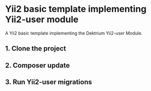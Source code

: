 Yii2 basic template implementing Yii2-user module
====================================================

A Yii2 basic template implementing the Dektrium Yii2-user Module.

## 1. Clone the project

## 2. Composer update

## 3. Run Yii2-user migrations

